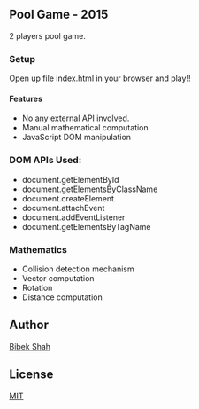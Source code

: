 ## Pool Game - 2015
2 players pool game.

### Setup
Open up file index.html in your browser and play!!

#### Features
* No any external API involved.
* Manual mathematical computation
* JavaScript DOM manipulation

### DOM APIs Used:
 * document.getElementById
 * document.getElementsByClassName
 * document.createElement
 * document.attachEvent
 * document.addEventListener
 * document.getElementsByTagName

### Mathematics
 * Collision detection mechanism
 * Vector computation
 * Rotation
 * Distance computation

## Author
[Bibek Shah](https://github.com/BibekShah09)

## License
[MIT](https://choosealicense.com/licenses/mit/)
